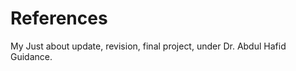 <!DOCTYPE html>
<html>
<body>

<h1>References</h1>

<p>My Just about update, revision, final project, under Dr. Abdul Hafid Guidance.</p>

</body>
</html>
